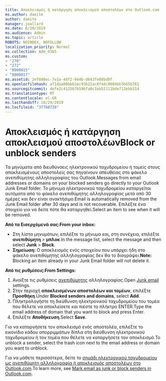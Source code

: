 ```yaml
---
title: Αποκλεισμός ή κατάργηση αποκλεισμού αποστολέων στο Outlook.com
ms.author: daeite
author: daeite
manager: joallard
ms.date: 6/20/2019
ms.audience: Admin
ms.topic: article
ROBOTS: NOINDEX, NOFOLLOW
localization_priority: Normal
ms.collection: Adm_O365
ms.custom:
- "270"
- "272"
- "8000015"
- "8000017"
ms.assetid: 2ef840ec-7e1a-4df2-944b-d643fe08bd8f
ms.openlocfilehash: af1daa00bbb2ec93622ac8f4dc9004bb3b65b761
ms.sourcegitcommit: defe2c412567b596fa8c3ab52111bde712ebb314
ms.translationtype: MT
ms.contentlocale: el-GR
ms.lasthandoff: 10/29/2019
ms.locfileid: "37768728"
---
```

# <a name="block-or-unblock-senders"></a><span data-ttu-id="3cf8b-102">Αποκλεισμός ή κατάργηση αποκλεισμού αποστολέων</span><span class="sxs-lookup"><span data-stu-id="3cf8b-102">Block or unblock senders</span></span>

<span data-ttu-id="3cf8b-103">Τα μηνύματα από διευθύνσεις ηλεκτρονικού ταχυδρομείου ή τομείς στους αποκλεισμένους αποστολείς σας πηγαίνουν απευθείας στο φάκελο ανεπιθύμητης αλληλογραφίας του Outlook.</span><span class="sxs-lookup"><span data-stu-id="3cf8b-103">Messages from email addresses or domains on your blocked senders go directly to your Outlook Junk Email folder.</span></span> <span data-ttu-id="3cf8b-104">Το μήνυμα ηλεκτρονικού ταχυδρομείου καταργείται αυτόματα από το φάκελο ανεπιθύμητης αλληλογραφίας μετά από 30 ημέρες και δεν είναι ανακτήσιμο.</span><span class="sxs-lookup"><span data-stu-id="3cf8b-104">Email is automatically removed from the Junk Email folder after 30 days and is not recoverable.</span></span> <span data-ttu-id="3cf8b-105">Επιλέξτε ένα στοιχείο για να δείτε πότε θα καταργηθεί.</span><span class="sxs-lookup"><span data-stu-id="3cf8b-105">Select an item to see when it will be removed.</span></span>

<span data-ttu-id="3cf8b-106">**Από τα Εισερχόμενά σας:**</span><span class="sxs-lookup"><span data-stu-id="3cf8b-106">**From your inbox:**</span></span>

- <span data-ttu-id="3cf8b-107">Στη λίστα μηνυμάτων, επιλέξτε το μήνυμα και, στη συνέχεια, επιλέξτε **ανεπιθύμητη** > **μπλοκ**.</span><span class="sxs-lookup"><span data-stu-id="3cf8b-107">In the message list, select the message and then select **Junk** > **Block**.</span></span>
- <span data-ttu-id="3cf8b-108">**Σημείωση:** Ο αποκλεισμός ενός στοιχείου που υπάρχει ήδη στο φάκελο ανεπιθύμητης αλληλογραφίας δεν θα το διαγράψει.</span><span class="sxs-lookup"><span data-stu-id="3cf8b-108">**Note:** Blocking an item already in your Junk Email folder will not delete it.</span></span>

<span data-ttu-id="3cf8b-109">**Από τις ρυθμίσεις:**</span><span class="sxs-lookup"><span data-stu-id="3cf8b-109">**From Settings:**</span></span>

1. <span data-ttu-id="3cf8b-110">Ανοίξτε τις ρυθμίσεις [ανεπιθύμητης](https://outlook.live.com/mail/options/mail/junkEmail) αλληλογραφίας.</span><span class="sxs-lookup"><span data-stu-id="3cf8b-110">Open [Junk email](https://outlook.live.com/mail/options/mail/junkEmail) settings.</span></span>
2. <span data-ttu-id="3cf8b-111">Στην περιοχή **αποκλεισμένων αποστολέων και τομέων**, επιλέξτε **Προσθήκη**.</span><span class="sxs-lookup"><span data-stu-id="3cf8b-111">Under **Blocked senders and domains**, select **Add**.</span></span>
3. <span data-ttu-id="3cf8b-112">Πληκτρολογήστε τη διεύθυνση ηλεκτρονικού ταχυδρομείου του τομέα που θέλετε να αποκλείσετε και πιέστε το πλήκτρο ENTER.</span><span class="sxs-lookup"><span data-stu-id="3cf8b-112">Type the email address of domain that you want to block and press Enter.</span></span>
4. <span data-ttu-id="3cf8b-113">Επιλέξτε **Αποθήκευση**.</span><span class="sxs-lookup"><span data-stu-id="3cf8b-113">Select **Save**.</span></span>

<span data-ttu-id="3cf8b-114">Για να καταργήσετε τον αποκλεισμό ενός αποστολέα, επιλέξτε το εικονίδιο κάδου απορριμμάτων δίπλα στη διεύθυνση ηλεκτρονικού ταχυδρομείου ή τον τομέα που θέλετε να καταργήσετε τον αποκλεισμό.</span><span class="sxs-lookup"><span data-stu-id="3cf8b-114">To unblock a sender, select the trash icon next to the email address or domain you want to unblock.</span></span>

<span data-ttu-id="3cf8b-115">Για να μάθετε περισσότερα, δείτε το [σημάδι ηλεκτρονικού ταχυδρομείου ως ανεπιθύμητη αλληλογραφία ή αποκλεισμός αποστολέων στο Outlook.com](https://support.office.com/article/a3ece97b-82f8-4a5e-9ac3-e92fa6427ae4?wt.mc_id=Office_Outlook_com_Alchemy).</span><span class="sxs-lookup"><span data-stu-id="3cf8b-115">To learn more, see [Mark email as junk or block senders in Outlook.com](https://support.office.com/article/a3ece97b-82f8-4a5e-9ac3-e92fa6427ae4?wt.mc_id=Office_Outlook_com_Alchemy).</span></span>